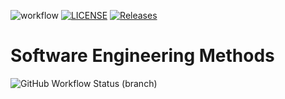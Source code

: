 ![workflow](https://github.com/SuThiriHtun/sem/actions/workflows/main.yml/badge.svg)
[![LICENSE](https://img.shields.io/github/license/SuThiriHtun/sem.svg?style=flat-square)](https://github.com/SuThiriHtun/sem/blob/master/LICENSE)
[![Releases](https://img.shields.io/github/release/SuThiriHtun/sem/all.svg?style=flat-square)](https://github.com/SuThiriHtun/sem/releases)

# Software Engineering Methods
![GitHub Workflow Status (branch)](https://img.shields.io/github/workflow/status/SuThiriHtun/sem/UniversalAppaction/develop?style=flat-square)